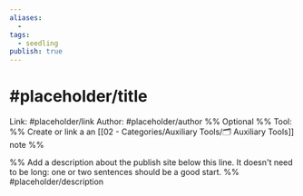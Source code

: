 ```yaml
---
aliases:
  -
tags:
  - seedling
publish: true
---
```


# #placeholder/title

Link: #placeholder/link
Author: #placeholder/author %% Optional %%
Tool: %% Create or link a an [[02 - Categories/Auxiliary Tools/🗂️ Auxiliary Tools]] note %%

%% Add a description about the publish site below this line. It doesn't need to be long: one or two sentences should be a good start. %%
#placeholder/description
